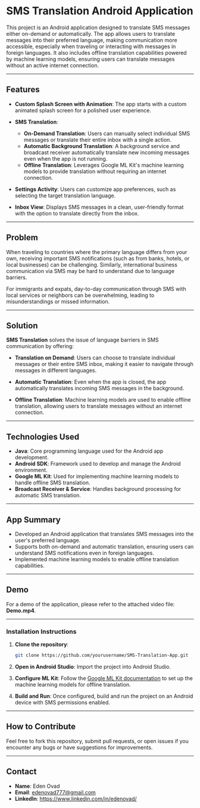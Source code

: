 
# **SMS Translation Android Application**

This project is an Android application designed to translate SMS messages either on-demand or automatically. The app allows users to translate messages into their preferred language, making communication more accessible, especially when traveling or interacting with messages in foreign languages. It also includes offline translation capabilities powered by machine learning models, ensuring users can translate messages without an active internet connection.

---

## **Features**

- **Custom Splash Screen with Animation**: The app starts with a custom animated splash screen for a polished user experience.
  
- **SMS Translation**:
  - **On-Demand Translation**: Users can manually select individual SMS messages or translate their entire inbox with a single action.
  - **Automatic Background Translation**: A background service and broadcast receiver automatically translate new incoming messages even when the app is not running.
  - **Offline Translation**: Leverages Google ML Kit's machine learning models to provide translation without requiring an internet connection.

- **Settings Activity**: Users can customize app preferences, such as selecting the target translation language.

- **Inbox View**: Displays SMS messages in a clean, user-friendly format with the option to translate directly from the inbox.

---

## **Problem**

When traveling to countries where the primary language differs from your own, receiving important SMS notifications (such as from banks, hotels, or local businesses) can be challenging. Similarly, international business communication via SMS may be hard to understand due to language barriers.

For immigrants and expats, day-to-day communication through SMS with local services or neighbors can be overwhelming, leading to misunderstandings or missed information.

---

## **Solution**

**SMS Translation** solves the issue of language barriers in SMS communication by offering:

- **Translation on Demand**: Users can choose to translate individual messages or their entire SMS inbox, making it easier to navigate through messages in different languages.
  
- **Automatic Translation**: Even when the app is closed, the app automatically translates incoming SMS messages in the background.

- **Offline Translation**: Machine learning models are used to enable offline translation, allowing users to translate messages without an internet connection.

---

## **Technologies Used**

- **Java**: Core programming language used for the Android app development.
- **Android SDK**: Framework used to develop and manage the Android environment.
- **Google ML Kit**: Used for implementing machine learning models to handle offline SMS translation.
- **Broadcast Receiver & Service**: Handles background processing for automatic SMS translation.

---

## **App Summary**

- Developed an Android application that translates SMS messages into the user's preferred language.
- Supports both on-demand and automatic translation, ensuring users can understand SMS notifications even in foreign languages.
- Implemented machine learning models to enable offline translation capabilities.

---

## **Demo**

For a demo of the application, please refer to the attached video file: **Demo.mp4**.

---

### **Installation Instructions**

1. **Clone the repository**:
   ```bash
   git clone https://github.com/yourusername/SMS-Translation-App.git
   ```

2. **Open in Android Studio**: Import the project into Android Studio.

3. **Configure ML Kit**: Follow the [Google ML Kit documentation](https://developers.google.com/ml-kit) to set up the machine learning models for offline translation.

4. **Build and Run**: Once configured, build and run the project on an Android device with SMS permissions enabled.

---

## **How to Contribute**

Feel free to fork this repository, submit pull requests, or open issues if you encounter any bugs or have suggestions for improvements.

---

## **Contact**

- **Name**: Eden Ovad
- **Email**: edenovad777@gmail.com
- **LinkedIn**: https://www.linkedin.com/in/edenovad/

